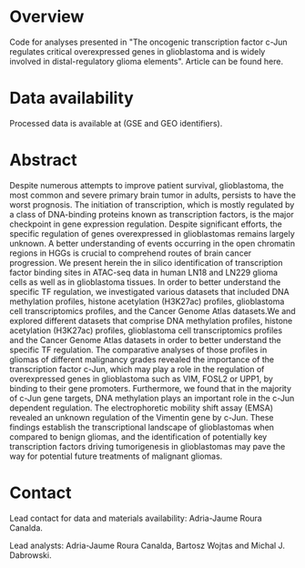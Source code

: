# Overview
Code for analyses presented in "The oncogenic transcription factor c-Jun regulates critical overexpressed genes in glioblastoma and is widely involved in distal-regulatory glioma elements". Article can be found here.

# Data availability
Processed data is available at (GSE and GEO identifiers).

# Abstract
Despite numerous attempts to improve patient survival, glioblastoma, the most common and severe primary brain tumor in adults, persists to have the worst prognosis. The initiation of transcription, which is mostly regulated by a class of DNA-binding proteins known as transcription factors, is the major checkpoint in gene expression regulation. Despite significant efforts, the specific regulation of genes overexpressed in glioblastomas remains largely unknown. A better understanding of events occurring in the open chromatin regions in HGGs is crucial to comprehend routes of brain cancer progression. We present herein the in silico identification of transcription factor binding sites in ATAC-seq data in human LN18 and LN229 glioma cells as well as in glioblastoma tissues. In order to better understand the specific TF regulation, we investigated various datasets that included DNA methylation profiles, histone acetylation (H3K27ac) profiles, glioblastoma cell transcriptomics profiles, and the Cancer Genome Atlas datasets.We and explored different datasets that comprise DNA methylation profiles, histone acetylation (H3K27ac) profiles, glioblastoma cell transcriptomics profiles and the Cancer Genome Atlas datasets in order to better understand the specific TF regulation. The comparative analyses of those profiles in gliomas of different malignancy grades revealed the importance of the transcription factor c-Jun, which may play a role in the regulation of overexpressed genes in glioblastoma such as VIM, FOSL2 or UPP1, by binding to their gene promoters. Furthermore, we found that in the majority of c-Jun gene targets, DNA methylation plays an important role in the c-Jun dependent regulation. The electrophoretic mobility shift assay (EMSA) revealed an unknown regulation of the Vimentin gene by c-Jun. These findings establish the transcriptional landscape of glioblastomas when compared to benign gliomas, and the identification of potentially key transcription factors driving tumorigenesis in glioblastomas may pave the way for potential future treatments of malignant gliomas.

# Contact
Lead contact for data and materials availability: Adria-Jaume Roura Canalda.

Lead analysts: Adria-Jaume Roura Canalda, Bartosz Wojtas and Michal J. Dabrowski.
